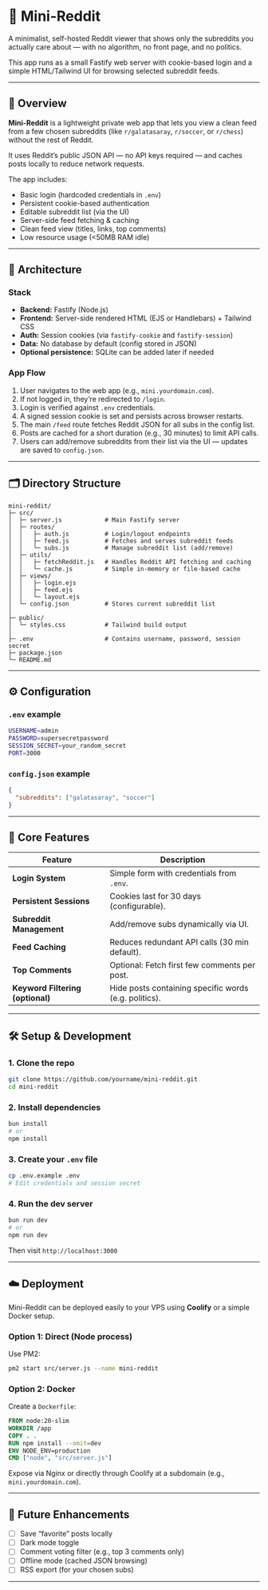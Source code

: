 # 🧠 Mini-Reddit

A minimalist, self-hosted Reddit viewer that shows only the subreddits you actually care about — with no algorithm, no front page, and no politics.

This app runs as a small Fastify web server with cookie-based login and a simple HTML/Tailwind UI for browsing selected subreddit feeds.

---

## 🚀 Overview

**Mini-Reddit** is a lightweight private web app that lets you view a clean feed from a few chosen subreddits (like `r/galatasaray`, `r/soccer`, or `r/chess`) without the rest of Reddit.

It uses Reddit’s public JSON API — no API keys required — and caches posts locally to reduce network requests.

The app includes:

* Basic login (hardcoded credentials in `.env`)
* Persistent cookie-based authentication
* Editable subreddit list (via the UI)
* Server-side feed fetching & caching
* Clean feed view (titles, links, top comments)
* Low resource usage (<50MB RAM idle)

---

## 🤩 Architecture

### **Stack**

* **Backend:** Fastify (Node.js)
* **Frontend:** Server-side rendered HTML (EJS or Handlebars) + Tailwind CSS
* **Auth:** Session cookies (via `fastify-cookie` and `fastify-session`)
* **Data:** No database by default (config stored in JSON)
* **Optional persistence:** SQLite can be added later if needed

### **App Flow**

1. User navigates to the web app (e.g., `mini.yourdomain.com`).
2. If not logged in, they’re redirected to `/login`.
3. Login is verified against `.env` credentials.
4. A signed session cookie is set and persists across browser restarts.
5. The main `/feed` route fetches Reddit JSON for all subs in the config list.
6. Posts are cached for a short duration (e.g., 30 minutes) to limit API calls.
7. Users can add/remove subreddits from their list via the UI — updates are saved to `config.json`.

---

## 🗂 Directory Structure

```
mini-reddit/
├─ src/
│  ├─ server.js            # Main Fastify server
│  ├─ routes/
│  │   ├─ auth.js          # Login/logout endpoints
│  │   ├─ feed.js          # Fetches and serves subreddit feeds
│  │   └─ subs.js          # Manage subreddit list (add/remove)
│  ├─ utils/
│  │   ├─ fetchReddit.js   # Handles Reddit API fetching and caching
│  │   └─ cache.js         # Simple in-memory or file-based cache
│  ├─ views/
│  │   ├─ login.ejs
│  │   ├─ feed.ejs
│  │   └─ layout.ejs
│  └─ config.json          # Stores current subreddit list
│
├─ public/
│  └─ styles.css           # Tailwind build output
│
├─ .env                    # Contains username, password, session secret
├─ package.json
└─ README.md
```

---

## ⚙️ Configuration

### `.env` example

```bash
USERNAME=admin
PASSWORD=supersecretpassword
SESSION_SECRET=your_random_secret
PORT=3000
```

### `config.json` example

```json
{
  "subreddits": ["galatasaray", "soccer"]
}
```

---

## 🧠 Core Features

| Feature                          | Description                                           |
| -------------------------------- | ----------------------------------------------------- |
| **Login System**                 | Simple form with credentials from `.env`.             |
| **Persistent Sessions**          | Cookies last for 30 days (configurable).              |
| **Subreddit Management**         | Add/remove subs dynamically via UI.                   |
| **Feed Caching**                 | Reduces redundant API calls (30 min default).         |
| **Top Comments**                 | Optional: Fetch first few comments per post.          |
| **Keyword Filtering (optional)** | Hide posts containing specific words (e.g. politics). |

---

## 🛠 Setup & Development

### 1. Clone the repo

```bash
git clone https://github.com/yourname/mini-reddit.git
cd mini-reddit
```

### 2. Install dependencies

```bash
bun install
# or
npm install
```

### 3. Create your `.env` file

```bash
cp .env.example .env
# Edit credentials and session secret
```

### 4. Run the dev server

```bash
bun run dev
# or
npm run dev
```

Then visit `http://localhost:3000`

---

## ☁️ Deployment

Mini-Reddit can be deployed easily to your VPS using **Coolify** or a simple Docker setup.

### **Option 1: Direct (Node process)**

Use PM2:

```bash
pm2 start src/server.js --name mini-reddit
```

### **Option 2: Docker**

Create a `Dockerfile`:

```dockerfile
FROM node:20-slim
WORKDIR /app
COPY . .
RUN npm install --omit=dev
ENV NODE_ENV=production
CMD ["node", "src/server.js"]
```

Expose via Nginx or directly through Coolify at a subdomain (e.g., `mini.yourdomain.com`).

---

## 🧪 Future Enhancements

* [ ] Save “favorite” posts locally
* [ ] Dark mode toggle
* [ ] Comment voting filter (e.g., top 3 comments only)
* [ ] Offline mode (cached JSON browsing)
* [ ] RSS export (for your chosen subs)

---